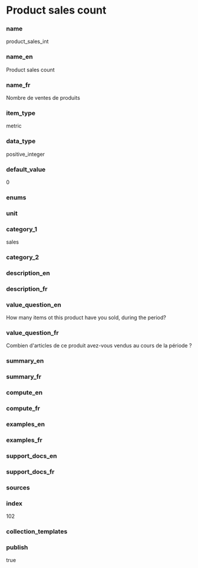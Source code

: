 # Product sales count

### name

product_sales_int

### name_en

Product sales count

### name_fr

Nombre de ventes de produits

### item_type

metric

### data_type

positive_integer

### default_value

0

### enums



### unit



### category_1

sales

### category_2



### description_en



### description_fr



### value_question_en

How many items ot this product have you sold, during the period?

### value_question_fr

Combien d'articles de ce produit avez-vous vendus au cours de
la période ?

### summary_en



### summary_fr



### compute_en



### compute_fr



### examples_en



### examples_fr



### support_docs_en



### support_docs_fr



### sources


            
### index

102

### collection_templates



### publish

true
